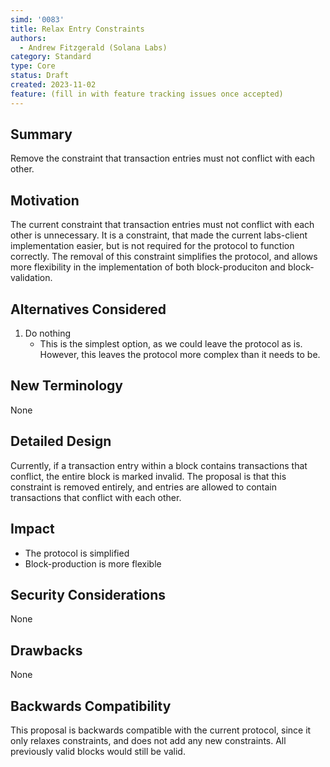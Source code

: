 ```yaml
---
simd: '0083'
title: Relax Entry Constraints
authors:
  - Andrew Fitzgerald (Solana Labs)
category: Standard
type: Core
status: Draft
created: 2023-11-02
feature: (fill in with feature tracking issues once accepted)
---
```


## Summary

Remove the constraint that transaction entries must not conflict with each
other.

## Motivation

The current constraint that transaction entries must not conflict with each
other is unnecessary.
It is a constraint, that made the current labs-client implementation easier,
but is not required for the protocol to function correctly.
The removal of this constraint simplifies the protocol, and allows more
flexibility in the implementation of both block-produciton and
block-validation.

## Alternatives Considered

1. Do nothing
    - This is the simplest option, as we could leave the protocol as is.
    However, this leaves the protocol more complex than it needs to be.

## New Terminology

None

## Detailed Design

Currently, if a transaction entry within a block contains transactions that
conflict, the entire block is marked invalid.
The proposal is that this constraint is removed entirely, and entries are
allowed to contain transactions that conflict with each other.

## Impact

- The protocol is simplified
- Block-production is more flexible

## Security Considerations

None

## Drawbacks

None

## Backwards Compatibility

This proposal is backwards compatible with the current protocol, since it only
relaxes constraints, and does not add any new constraints.
All previously valid blocks would still be valid.
